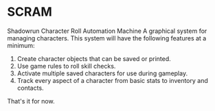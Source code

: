 # SCRAM
Shadowrun Character Roll Automation Machine
A graphical system for managing characters.
This system will have the following features at a minimum:
1. Create character objects that can be saved or printed.
2. Use game rules to roll skill checks.
3. Activate multiple saved characters for use during gameplay.
4. Track every aspect of a character from basic stats to inventory and contacts.
 
That's it for now.
